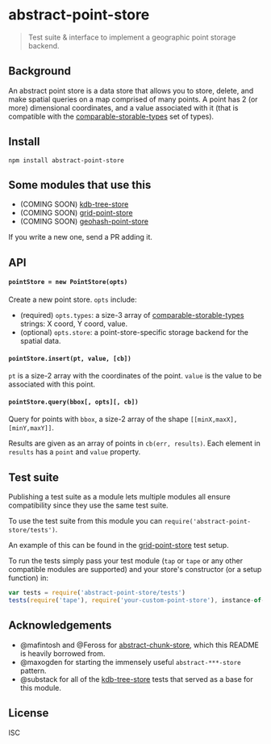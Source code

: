 # abstract-point-store

> Test suite & interface to implement a geographic point storage backend.

## Background

An abstract point store is a data store that allows you to store, delete, and
make spatial queries on a map comprised of many points. A point has 2 (or more)
dimensional coordinates, and a value associated with it (that is compatible with
the [comparable-storable-types][cst] set of types).

## Install

```
npm install abstract-point-store
```

## Some modules that use this

- (COMING SOON) [kdb-tree-store](https://github.com/peermaps/kdb-tree-store)
- (COMING SOON) [grid-point-store](https://github.com/noffle/grid-point-store)
- (COMING SOON) [geohash-point-store](https://github.com/noffle/geohash-point-store)

If you write a new one, send a PR adding it.

## API

#### `pointStore = new PointStore(opts)`

Create a new point store. `opts` include:

- (required) `opts.types`: a size-3 array of [comparable-storable-types][cst] strings: X coord, Y coord, value.
- (optional) `opts.store`: a point-store-specific storage backend for the spatial data.

#### `pointStore.insert(pt, value, [cb])`

`pt` is a size-2 array with the coordinates of the point. `value` is the value
to be associated with this point.

#### `pointStore.query(bbox[, opts][, cb])`

Query for points with `bbox`, a size-2 array of the shape `[[minX,maxX],[minY,maxY]]`.

Results are given as an array of points in `cb(err, results)`. Each element in
`results` has a `point` and `value` property.

## Test suite

Publishing a test suite as a module lets multiple modules all ensure
compatibility since they use the same test suite.

To use the test suite from this module you can
`require('abstract-point-store/tests')`.

An example of this can be found in the
[grid-point-store](https://github.com/noffle/grid-point-store/blob/master/test.js)
test setup.

To run the tests simply pass your test module (`tap` or `tape` or any other
compatible modules are supported) and your store's constructor (or a setup
function) in:

```js
var tests = require('abstract-point-store/tests')
tests(require('tape'), require('your-custom-point-store'), instance-of-needed-storage-backend)
```

## Acknowledgements

- @mafintosh and @Feross for
  [abstract-chunk-store](https://github.com/Feross/abstract-chunk-store), which this README is heavily borrowed from.
- @maxogden for starting the immensely useful `abstract-***-store` pattern.
- @substack for all of the
  [kdb-tree-store](https://github.com/substack/kdb-tree-store) tests that served
  as a base for this module.

## License

ISC

[cst]: https://github.com/substack/comparable-storable-types

